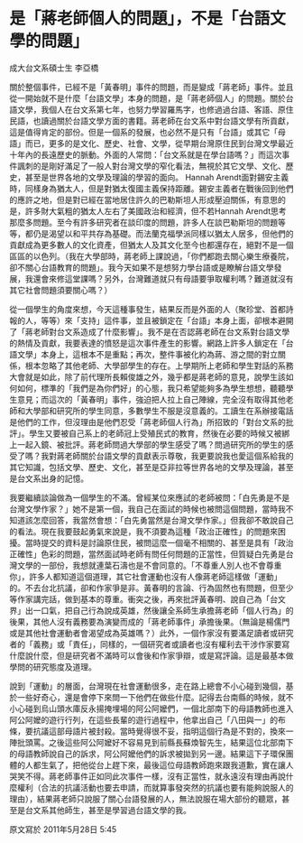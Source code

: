 # 是「蔣老師個人的問題」，不是「台語文學的問題」

成大台文系碩士生    李亞橋


關於整個事件，已經不是「黃春明」事件的問題，而是變成「蔣老師」事件。並且從一開始就不是什麼「台語文學」本身的問題，是「蔣老師個人」的問題。關於台語文學，我個人在台文系第七年，也努力學習羅馬字，也修過過台語、客語、原住民語，也讀過關於台語文學方面的書籍。蔣老師在台文系中對台語文學有所貢獻，這是值得肯定的部份。但是一個系的發展，也必然不是只有「台語」或其它「母語」而已，更多的是文化、歷史、社會、文學，從早期台灣原住民到台灣文學最近十年內的長遠歷史的脈動。外面的人常問：「台文系就是在學台語嗎？」而這次事件諷刺的是剛好滿足了一般人對台灣文學的窄化看法，無視於其它文學、文化、歷史，甚至是世界各地的文學及理論的學習的面向。
Hannah Arendt面對錫安主義時，同樣身為猶太人，但是對猶太復國主義保持距離。錫安主義者在戰後回到他們的應許之地，但是對已經在當地居住許久的巴勒斯坦人形成壓迫關係，有意思的是，許多財大氣粗的猶太人左右了美國政治和經濟，但不若Hannah Arendt思考那麼多問題。至今有許多研究者在談印度的問題，許多人在談巴勒斯坦的問題等等，都仍是渴望以和平共存為基礎。而法蘭克福學派同樣以猶太人居多，但他們的貢獻成為更多數人的文化資產，但猶太人及其文化至今也都還存在，絕對不是一個區區的以色列。（我在大學部時，蔣老師上課說過，「你們都跑去關心樂生療養院，卻不關心台語教育的問題」。我今天如果不是想努力學台語或是瞭解台語文學發展，我還會來修這堂課嗎？另外，台灣難道就只有母語要爭取權利嗎？難道就沒有其它社會問題須要關心嗎？）

從一個學生的角度來想，今天這種事發生，結果反而是外面的人（聚珍堂、首都詩報的人，等等）來「支持」這件事，並且被鎖定在「台語」本身上面，卻根本避開了「蔣老師對台文系造成了什麼影響」。我不是在否認蔣老師在台文系對台語文學的熱情及貢獻，我要表達的憤怒是這次事件產生的影響。網路上許多人鎖定在「台語文學」本身上，這根本不是重點；再次，整件事被化約為蔣、游之間的對立關係，根本忽略了其他老師、大學部學生的存在。上學期所上老師和學生對話的系務大會就是如此，除了前代理所長賴俊雄之外，幾乎都是蔣老師的意見，說學生該如何如何，標準的「我們是為你們好」的心態，我只希望能夠多為學生想想，聽聽學生意見；而這次的「黃春明」事件，強迫把人拉上自己陣線，完全沒有取得其他老師和大學部和研究所的學生同意，多數學生不服是沒意義的。工讀生在系辦接電話是他們的工作，但沒理由是他們忍受「蔣老師個人行為」所招致的「對台文系的批評」。學生又要被自己系上的老師冠上受殖民式的教育，然後在必要的時候又被綁上一起入鏡、被批評。蔣老師問過大學部的學生感受了嗎？問過研究所的學生的感受了嗎？我對蔣老師關於台語文學的貢獻表示尊敬，我更要說我也愛這個系給我的其它知識，包括文學、歷史、文化，甚至是亞非拉等世界各地的文學及理論，甚至是台文系出身的記憶。

我要繼續談論做為一個學生的不滿。曾經某位來應試的老師被問：「白先勇是不是台灣文學作家？」她不是第一個，我自己在面試的時候也被問這個問題，當時我不知道該怎麼回答，我當然會想：「白先勇當然是台灣文學作家。」但我卻不敢說自己的看法。現在我要鼓起勇氣來說是，我不須要為這種「政治正確性」的問題來困擾。當時提交的資料是討論原住民，被問這麼一個毫不相關的、甚至是具有「政治正確性」色彩的問題，當然面試時老師有問任何問題的正當性，但質疑白先勇是台灣文學的一部份，我想就連葉石濤也是不會同意的。「不尊重人別人也不會尊重你」，許多人都知道這個道理，其它社會運動也沒有人像蔣老師這樣做「運動」的。不去台北抗議，卻和作家爭是非。黃春明的言論、行為固然也有問題，但至少等作家講完話，做到基本的尊重。衝突之後，再來批評黃春明、說自己為「台文界」出一口氣，把自己行為說成英雄，然後讓全系師生承擔蔣老師「個人行為」的後果，其他人沒有義務要為演變而成的「蔣老師事件」承擔後果。（無論是楊儒門或是其他社會運動者會渴望成為英雄嗎？）此外，一個作家沒有要滿足讀者或研究者的「義務」或「責任」，同樣的，一個研究者或讀者也沒有權利去干涉作家要寫什麼說什麼，但是研究者不滿時可以會後和作家爭辯，或是寫評論。這是最基本做學問的研究態度及道理。

說到「運動」的層面，台灣現在社會運動很多，走在路上總會不小心碰到幾個，基於一些好奇心，還是會停下來問一下他們在做些什麼。記得去台南縣的時候，就不小心碰到烏山頭水庫反永揚掩埋場的阿公阿嬤們，一個北部南下的母語教師也進入阿公阿嬤的遊行行列，在這些長輩的遊行過程中，他拿出自己「八田與一」的布條，要抗議這部母語片被封殺。當時覺得很不妥，指明這個行為是不對的，換來一陣批頭罵。之後這些阿公阿嬤好不容易見到前縣長蘇煥智先生，結果這位北部南下的母語教師說自己的訴求，阿公阿嬤他們的訴求被拋到另一邊。結果這下子環保團體的人都生氣了，把他從台上趕下來，最後這位母語教師跑來跟我道歉，實在讓人哭笑不得。蔣老師事件正如同此次事件一樣，沒有正當性，就永遠沒有理由再說什麼權利（合法的抗議活動也要去申請，而就算事發突然的抗議也要有能夠說服人的理由），結果蔣老師只說服了關心台語發展的人，無法說服在場大部份的聽眾，甚至是台文系其他師生，甚至是學習過台語文學的我。


原文寫於 2011年5月28日 5:45
